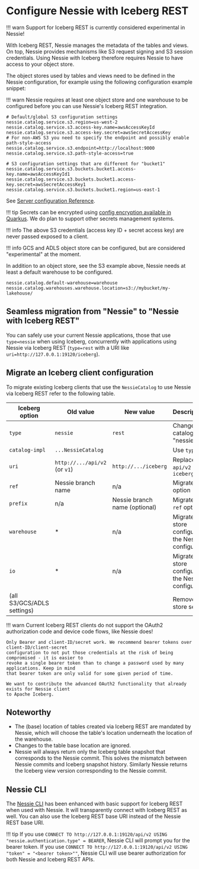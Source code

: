 # Configure Nessie with Iceberg REST

!!! warn
    Support for Iceberg REST is currently considered experimental in Nessie!

With Iceberg REST, Nessie manages the metadata of the tables and views. On top, Nessie provides
mechanisms like S3 request signing and S3 session credentials. Using Nessie with Iceberg
therefore requires Nessie to have access to your object store.

The object stores used by tables and views need to be defined in the Nessie configuration, for
example using the following configuration example snippet:

!!! warn
    Nessie requires at least one object store and one warehouse to be configured before you can
    use Nessie's Iceberg REST integration.

```properties
# Default/global S3 configuration settings
nessie.catalog.service.s3.region=us-west-2
nessie.catalog.service.s3.access-key.name=awsAccessKeyId
nessie.catalog.service.s3.access-key.secret=awsSecretAccessKey
# For non-AWS S3 you need to specify the endpoint and possibly enable path-style-access
nessie.catalog.service.s3.endpoint=http://localhost:9000
nessie.catalog.service.s3.path-style-access=true

# S3 configuration settings that are different for "bucket1"
nessie.catalog.service.s3.buckets.bucket1.access-key.name=awsAccessKeyId1
nessie.catalog.service.s3.buckets.bucket1.access-key.secret=awsSecretAccessKey1
nessie.catalog.service.s3.buckets.bucket1.region=us-east-1
```

See [Server configuration Reference](../nessie-latest/index.md).

!!! tip
    Secrets can be encrypted using
    [config encryption available in Quarkus](https://quarkus.io/guides/config-secrets#encrypt-configuration-values).
    We do plan to support other secrets management systems.

!!! info
    The above S3 credentials (access key ID + secret access key) are never passed exposed to a client.

!!! info
    GCS and ADLS object store can be configured, but are considered "experimental" at the moment.

In addition to an object store, see the S3 example above, Nessie needs at least a default warehouse
to be configured.

```properties
nessie.catalog.default-warehouse=warehouse
nessie.catalog.warehouses.warehouse.location=s3://mybucket/my-lakehouse/
```

## Seamless migration from "Nessie" to "Nessie with Iceberg REST"

You can safely use your current Nessie applications, those that use `type=nessie` when using Iceberg,
concurrently with applications using Nessie via Iceberg REST (`type=rest` with a URI like
`uri=http://127.0.0.1:19120/iceberg`).

## Migrate an Iceberg client configuration

To migrate existing Iceberg clients that use the `NessieCatalog` to use Nessie via Iceberg REST refer
to the following table.

| Iceberg option             | Old value                     | New value                     | Description/notes                                                      |
|----------------------------|-------------------------------|-------------------------------|------------------------------------------------------------------------|
| `type`                     | `nessie`                      | `rest`                        | Change the catalog type from "nessie" to "rest".                       |
| `catalog-impl`             | `...NessieCatalog`            |                               | Use `type` = `rest`                                                    |
| `uri`                      | `http://.../api/v2` (or `v1`) | `http://.../iceberg`          | Replace `api/v1` or `api/v2` with `iceberg`                            |
| `ref`                      | Nessie branch name            | n/a                           | Migrate to `prefix` option                                             |
| `prefix`                   | n/a                           | Nessie branch name (optional) | Migrate from the `ref` option                                          |
| `warehouse`                | *                             | n/a                           | Migrate object store configurations to the Nessie server configuration |
| `io`                       | *                             | n/a                           | Migrate object store configurations to the Nessie server configuration |
| (all S3/GCS/ADLS settings) |                               |                               | Remove all object store settings                                       |

!!! warn
    Current Iceberg REST clients do not support the OAuth2 authorization code and device code flows,
    like Nessie does!

    Only Bearer and client-ID/secret work. We recommend bearer tokens over client-ID/client-secret
    configuration to not put those credentials at the risk of being compromised - it is easier to
    revoke a single bearer token than to change a password used by many applications. Keep in mind
    that bearer token are only valid for some given period of time.

    We want to contribute the advanced OAuth2 functionality that already exists for Nessie client
    to Apache Iceberg. 

## Noteworthy

* The (base) location of tables created via Iceberg REST are mandated by Nessie, which will choose
  the table's location underneath the location of the warehouse.
* Changes to the table base location are ignored.
* Nessie will always return only the Iceberg table snapshot that corresponds to the Nessie commit.
  This solves the mismatch between Nessie commits and Iceberg snapshot history. Similarly Nessie
  returns the Iceberg view version corresponding to the Nessie commit.

## Nessie CLI

The [Nessie CLI](../nessie-latest/cli.md) has been enhanced with basic support for Iceberg REST when
used with Nessie. It will transparently connect with Iceberg REST as well. You can also use the
Iceberg REST base URI instead of the Nessie REST base URI.

!!! tip
    If you use `CONNECT TO http://127.0.0.1:19120/api/v2 USING "nessie.authentication.type" = BEARER`,
    Nessie CLI will prompt you for the bearer token.
    If you use `CONNECT TO http://127.0.0.1:19120/api/v2 USING "token" = "<bearer token>""`,
    Nessie CLI will use bearer authorization for both Nessie and Iceberg REST APIs.
